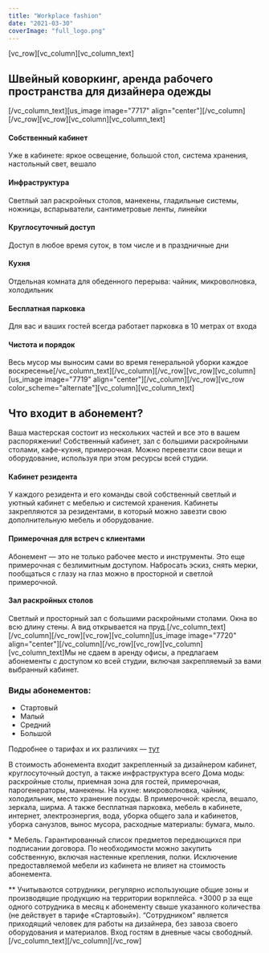 ```yaml
---
title: "Workplace fashion"
date: "2021-03-30"
coverImage: "full_logo.png"
---
```


\[vc\_row\]\[vc\_column\]\[vc\_column\_text\]

## Швейный коворкинг, аренда рабочего пространства для дизайнера одежды

\[/vc\_column\_text\]\[us\_image image="7717" align="center"\]\[/vc\_column\]\[/vc\_row\]\[vc\_row\]\[vc\_column\]\[vc\_column\_text\]

#### Собственный кабинет

Уже в кабинете: яркое освещение, большой стол, система хранения, настольный свет, вешало

#### Инфраструктура

Светлый зал раскройных столов, манекены, гладильные системы, ножницы, вспарыватели, сантиметровые ленты, линейки

#### Круглосуточный доступ

Доступ в любое время суток, в том числе и в праздничные дни

#### Кухня

Отдельная комната для обеденного перерыва: чайник, микроволновка, холодильник

#### Бесплатная парковка

Для вас и ваших гостей всегда работает парковка в 10 метрах от входа

#### Чистота и порядок

Весь мусор мы выносим сами во время генеральной уборки каждое воскресенье\[/vc\_column\_text\]\[/vc\_column\]\[/vc\_row\]\[vc\_row\]\[vc\_column\]\[us\_image image="7719" align="center"\]\[/vc\_column\]\[/vc\_row\]\[vc\_row color\_scheme="alternate"\]\[vc\_column\]\[vc\_column\_text\]

## Что входит в абонемент?

Ваша мастерская состоит из нескольких частей и все это в вашем распоряжении! Собственный кабинет, зал с большими раскройными столами, кафе-кухня, примерочная. Можно перевезти свои вещи и оборудование, используя при этом ресурсы всей студии.

#### Кабинет резидента

У каждого резидента и его команды свой собственный светлый и уютный кабинет с мебелью и системой хранения. Кабинеты закрепляются за резидентами, в который можно завезти свою дополнительную мебель и оборудование.

#### Примерочная для встреч с клиентами

Абонемент — это не только рабочее место и инструменты. Это еще примерочная с безлимитным доступом. Набросать эскиз, снять мерки, пообщаться с глазу на глаз можно в просторной и светлой примерочной.

#### Зал раскройных столов

Светлый и просторный зал с большими раскройными столами. Окна во всю длину стены. А вид открывается на пруд.\[/vc\_column\_text\]\[/vc\_column\]\[/vc\_row\]\[vc\_row\]\[vc\_column\]\[us\_image image="7720" align="center"\]\[/vc\_column\]\[/vc\_row\]\[vc\_row\]\[vc\_column\]\[vc\_column\_text\]Мы не сдаем в аренду офисы, а предлагаем абонементы с доступом ко всей студии, включая закрепляемый за вами выбранный кабинет.

### Виды абонементов:

- Стартовый
- Малый
- Средний
- Большой

Подробнее о тарифах и их различиях — [тут](https://docs.google.com/document/d/1l3oT4ZQjj3E8-Hlk-b82QwqNBvxYsqt1KDynMmBQ0Io/edit)

В стоимость абонемента входит закрепленный за дизайнером кабинет, круглосуточный доступ, а также инфраструктура всего Дома моды: раскройные столы, приемная зона для гостей, примерочная, парогенераторы, манекены. На кухне: микроволновка, чайник, холодильник, место хранение посуды. В примерочной: кресла, вешало,  зеркала, ширма. А также бесплатная парковка, мебель в кабинете, интернет, электроэнергия, вода, уборка общего зала и кабинетов, уборка санузлов, вынос мусора, расходные материалы: бумага, мыло.

\* Мебель. Гарантированный список предметов передающихся при подписании договора. По необходимости можно закупить собственную, включая настенные крепления, полки. Исключение предоставляемой мебели из кабинета не влияет на стоимость абонемента.

\*\* Учитываются сотрудники, регулярно использующие общие зоны и производящие продукцию на территории воркплейса. +3000 р за еще одного сотрудника в месяц к абонементу свыше указанного количества (не действует в тарифе «Стартовый»). “Сотрудником” является приходящий человек для работы на дизайнера, без завоза своего оборудования и материалов. Вход гостям в дневные часы свободный.\[/vc\_column\_text\]\[/vc\_column\]\[/vc\_row\]
